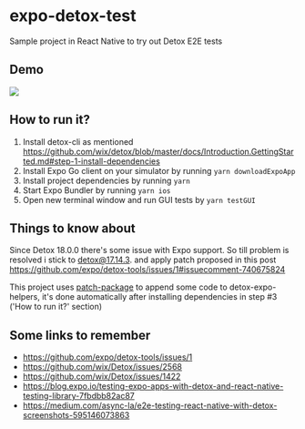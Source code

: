 # expo-detox-test
Sample project in React Native to try out Detox E2E tests

## Demo
<img src="https://raw.githubusercontent.com/cichun/expo-detox-test/main/docs/demoScreen.gif"/>

## How to run it?
1. Install detox-cli as mentioned https://github.com/wix/detox/blob/master/docs/Introduction.GettingStarted.md#step-1-install-dependencies
2. Install Expo Go client on your simulator by running `yarn downloadExpoApp`
3. Install project dependencies by running `yarn`
4. Start Expo Bundler by running `yarn ios`
5. Open new terminal window and run GUI tests by `yarn testGUI`

## Things to know about
Since Detox 18.0.0 there's some issue with Expo support. 
So till problem is resolved i stick to detox@17.14.3. and apply patch proposed in this post https://github.com/expo/detox-tools/issues/1#issuecomment-740675824


This project uses [patch-package](https://www.npmjs.com/package/patch-package) to append some code to detox-expo-helpers, it's done automatically after installing dependencies in step #3 ('How to run it?' section)    


## Some links to remember
 * https://github.com/expo/detox-tools/issues/1
 * https://github.com/wix/Detox/issues/2568
 * https://github.com/wix/Detox/issues/1422
 * https://blog.expo.io/testing-expo-apps-with-detox-and-react-native-testing-library-7fbdbb82ac87
 * https://medium.com/async-la/e2e-testing-react-native-with-detox-screenshots-595146073863

